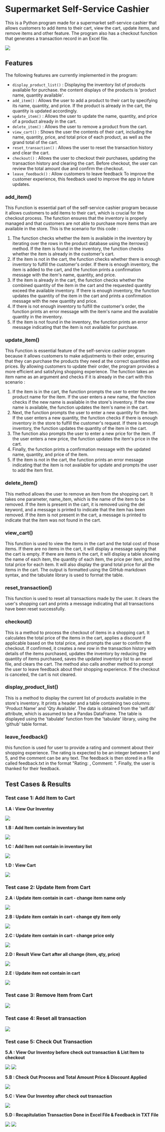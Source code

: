 # Supermarket Self-Service Cashier
This is a Python program made for a supermarket self-service cashier that allows customers to add items to their cart, view the cart, update items, and remove items and other feature. The program also has a checkout function that generates a transaction record in an Excel file.

<img src="/img/Main Menu.png"/>

## Features
The following features are currently implemented in the program:
* `display_product_list()` : Displaying the inventory list of products available for purchase. the content displays of the products is 'product name, quantity available'.
* `add_item()` : Allows the user to add a product to their cart by specifying its name, quantity, and price. If the product is already in the cart, the quantity is updated accordingly.
* `update_item()` : Allows the user to update the name, quantity, and price of a product already in the cart.
* `delete_item()` : Allows the user to remove a product from the cart.
* `view_cart()` : Shows the user the contents of their cart, including the name, quantity, price, and total price of each product, as well as the grand total of the cart.
* `reset_transaction()` : Allows the user to reset the transaction history and clear the cart.
* `checkout()` : Allows the user to checkout their purchases, updating the transaction history and clearing the cart. Before checkout, the user can review the total amount due and confirm the checkout.
* `leave_feedback()` : Allow customers to leave feedback To improve the customer experience, this feedback used to improve the app in future updates.

### add_item()
This Function is essential part of the self-service cashier program because it allows customers to add items to their cart, which is crucial for the checkout process. The function ensures that the inventory is properly managed and that customers are not able to purchase more items than are available in the store.
This is the scenario for this code :
1. The function checks whether the item is available in the inventory by iterating over the rows in the product database using the iterrows() method. If the item is found in the inventory, the function checks whether the item is already in the customer's cart.
2. If the item is not in the cart, the function checks whether there is enough inventory to fulfill the customer's order. If there is enough inventory, the item is added to the cart, and the function prints a confirmation message with the item's name, quantity, and price.
3. If the item is already in the cart, the function checks whether the combined quantity of the item in the cart and the requested quantity exceed the available inventory. If there is enough inventory, the function updates the quantity of the item in the cart and prints a confirmation message with the new quantity and price.
4. If there is not enough inventory to fulfill the customer's order, the function prints an error message with the item's name and the available quantity in the inventory.
5. If the item is not found in the inventory, the function prints an error message indicating that the item is not available for purchase.

### update_item()
This Function is essential feature of the self-service cashier program because it allows customers to make adjustments to their order, ensuring that they can purchase the products they need at the correct quantities and prices. By allowing customers to update their order, the program provides a more efficient and satisfying shopping experience. The function takes an item name as an argument and checks if it is already in the cart with this scenario :
1. If the item is in the cart, the function prompts the user to enter the new product name for the item. If the user enters a new name, the function checks if the new name is available in the store's inventory. If the new name is available, the function updates the item's name in the cart.
2. Next, the function prompts the user to enter a new quantity for the item. If the user enters a new quantity, the function checks if there is enough inventory in the store to fulfill the customer's request. If there is enough inventory, the function updates the quantity of the item in the cart.
3. The function also prompts the user to enter a new price for the item. If the user enters a new price, the function updates the item's price in the cart.
4. Finally, the function prints a confirmation message with the updated name, quantity, and price of the item.
5. If the item is not in the cart, the function prints an error message indicating that the item is not available for update and prompts the user to add the item first.

### delete_item()
This method allows the user to remove an item from the shopping cart. It takes one parameter, name_item, which is the name of the item to be removed. If the item is present in the cart, it is removed using the del keyword, and a message is printed to indicate that the item has been removed. If the item is not present in the cart, a message is printed to indicate that the item was not found in the cart.

### view_cart()
This function is used to view the items in the cart and the total cost of those items. If there are no items in the cart, it will display a message saying that the cart is empty. If there are items in the cart, it will display a table showing the name of each item, the quantity of each item, the price per item, and the total price for each item. It will also display the grand total price for all the items in the cart. The output is formatted using the GitHub markdown syntax, and the tabulate library is used to format the table.

### reset_transaction()
This function is used to reset all transactions made by the user. It clears the user's shopping cart and prints a message indicating that all transactions have been reset successfully.

### checkout()
This is a method to process the checkout of items in a shopping cart. It calculates the total price of the items in the cart, applies a discount if applicable based on the total price, and prompts the user to confirm the checkout. If confirmed, it creates a new row in the transaction history with details of the items purchased, updates the inventory by reducing the quantity of items purchased, saves the updated inventory list to an excel file, and clears the cart. The method also calls another method to prompt the user to leave feedback about their shopping experience. If the checkout is canceled, the cart is not cleared.

### display_product_list()
This is a method to display the current list of products available in the store's inventory. It prints a header and a table containing two columns: 'Product Name' and 'Qty Available'. The data is obtained from the 'self.db' attribute, which is assumed to be a Pandas DataFrame. The table is displayed using the 'tabulate' function from the 'tabulate' library, using the 'github' table format.

### leave_feedback()
this function is used for user to provide a rating and comment about their shopping experience. The rating is expected to be an integer between 1 and 5, and the comment can be any text. The feedback is then stored in a file called feedback.txt in the format "Rating: <rating>, Comment: <comment>". Finally, the user is thanked for their feedback.

## Test Cases & Results
### Test case 1: Add Item to Cart
**1.A : View Our Inventoy**

<img src="/img/Test A4.png"/>

**1.B : Add Item contain in inventory list**

<img src="/img/Test A2.png"/>

**1.C : Add Item not contain in inventory list**

<img src="/img/Test A3.png"/>

**1.D : View Cart**

<img src="/img/Test A5.png"/>

### Test case 2: Update Item from Cart
**2.A : Update item contain in cart - change item name only**

<img src="/img/Test B1.png"/>

**2.B : Update item contain in cart - change qty item only**

<img src="/img/Test B2.png"/>

**2.C : Update item contain in cart - change price only**

<img src="/img/Test B3.png"/>

**2.D : Result View Cart after all change (item, qty, price)**

<img src="/img/Test B5.png"/>

**2.E : Update item not contain in cart**

<img src="/img/Test B4.png"/>

### Test case 3: Remove Item from Cart

<img src="/img/Test C1.png"/>

### Test case 4: Reset all transaction

<img src="/img/Test D1.png"/>

### Test case 5: Check Out Transaction

**5.A : View Our Inventoy before check out transaction & List Item to checkout**

<img src="/img/Test E1.png"/>

<img src="/img/Test E2.png"/>

**5.B : Check Out Process and Total Amount Price & Discount Applied**

<img src="/img/Test E3.png"/>

**5.C : View Our Inventoy after check out transaction**

<img src="/img/Test E4.png"/>

**5.D : Recapitulation Transaction Done in Excel File & Feedback in TXT File**

<img src="/img/Test E5.png"/>

<img src="/img/Test E6.png"/>
